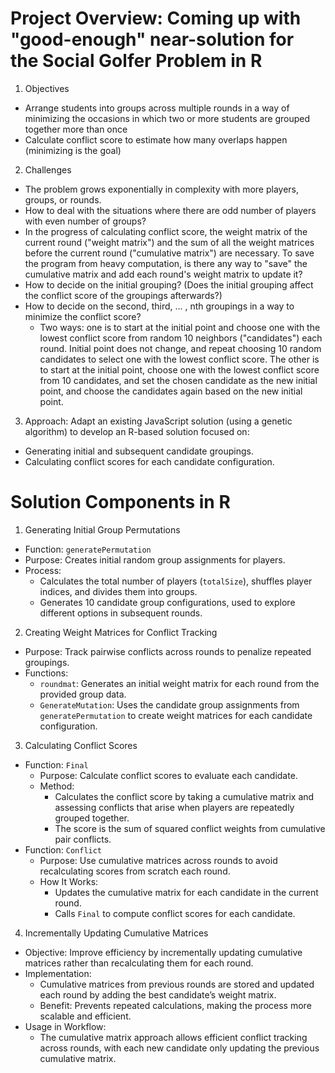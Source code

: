 # Project Overview: Coming up with "good-enough" near-solution for the Social Golfer Problem in R #

1) Objectives 
- Arrange students into groups across multiple rounds in a way of minimizing the occasions in which two or more students are grouped together more than once
- Calculate conflict score to estimate how many overlaps happen (minimizing is the goal)

2) Challenges
- The problem grows exponentially in complexity with more players, groups, or rounds.
- How to deal with the situations where there are odd number of players with even number of groups?
- In the progress of calculating conflict score, the weight matrix of the current round ("weight matrix") and the sum of all the weight matrices before the current round ("cumulative matrix") are necessary. To save the program from heavy computation, is there any way to "save" the cumulative matrix and add each round's weight matrix to update it?
- How to decide on the initial grouping? (Does the initial grouping affect the conflict score of the groupings afterwards?)
- How to decide on the second, third, ... , nth groupings in a way to minimize the conflict score?
  - Two ways: one is to start at the initial point and choose one with the lowest conflict score from random 10 neighbors ("candidates") each round. Initial point does not change, and repeat choosing 10 random candidates to select one with the lowest conflict score. The other is to start at the initial point, choose one with the lowest conflict score from 10 candidates, and set the chosen candidate as the new initial point, and choose the candidates again based on the new initial point.

3) Approach: Adapt an existing JavaScript solution (using a genetic algorithm) to develop an R-based solution focused on:
  - Generating initial and subsequent candidate groupings.
  - Calculating conflict scores for each candidate configuration.

# Solution Components in R #

1) Generating Initial Group Permutations
  - Function: `generatePermutation`
  - Purpose: Creates initial random group assignments for players.
  - Process: 
    - Calculates the total number of players (`totalSize`), shuffles player indices, and divides them into groups.
    - Generates 10 candidate group configurations, used to explore different options in subsequent rounds.


2) Creating Weight Matrices for Conflict Tracking
  - Purpose: Track pairwise conflicts across rounds to penalize repeated groupings.
  - Functions:
    - `roundmat`: Generates an initial weight matrix for each round from the provided group data.
    - `GenerateMutation`: Uses the candidate group assignments from `generatePermutation` to create weight matrices for each candidate configuration.
    
3) Calculating Conflict Scores
- Function: `Final`
  - Purpose: Calculate conflict scores to evaluate each candidate.
  - Method:
    - Calculates the conflict score by taking a cumulative matrix and assessing conflicts that arise when players are repeatedly grouped together.
    - The score is the sum of squared conflict weights from cumulative pair conflicts.
- Function: `Conflict`
  - Purpose: Use cumulative matrices across rounds to avoid recalculating scores from scratch each round.
  - How It Works:
    - Updates the cumulative matrix for each candidate in the current round.
    - Calls `Final` to compute conflict scores for each candidate.

4) Incrementally Updating Cumulative Matrices
- Objective: Improve efficiency by incrementally updating cumulative matrices rather than recalculating them for each round.
- Implementation: 
  - Cumulative matrices from previous rounds are stored and updated each round by adding the best candidate’s weight matrix.
  - Benefit: Prevents repeated calculations, making the process more scalable and efficient.
- Usage in Workflow:
  - The cumulative matrix approach allows efficient conflict tracking across rounds, with each new candidate only updating the previous cumulative matrix.